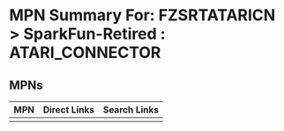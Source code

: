 



# MPN Summary For: FZSRTATARICN > SparkFun-Retired : ATARI_CONNECTOR

## MPNs
  

|MPN|Direct Links|Search Links|
| :--- | :--- | :--- |
||||
